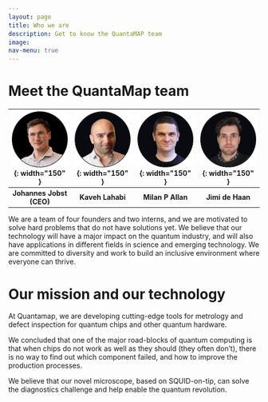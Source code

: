 ```yaml
---
layout: page
title: Who we are
description: Get to know the QuantaMAP team
image: 
nav-menu: true
---
```


# Meet the QuantaMap team

|![Johannes Jobst (CEO)](/assets/images/Johannes-Jobst.png){: width="150" }| ![Kaveh Lahabi](/assets/images/Kaveh-Lahabi.png){: width="150" }| ![Milan P Allan](/assets/images/Milan-Allan.png){: width="150" }| ![Jimi de Haan](/assets/images/Jimi-de-Haan.png){: width="150" }|
|:-:|:-:|:-:|:-:|
|**Johannes Jobst (CEO)**| **Kaveh Lahabi** | **Milan P Allan** | **Jimi de Haan**|


We are a team of four founders and two interns, and we are motivated to solve hard problems that do not have solutions yet. We believe that our technology will have a major impact on the quantum industry, and will also have applications in different fields in science and emerging technology. We are committed to diversity and work to build an inclusive environment where everyone can thrive.

# Our mission and our technology

At Quantamap, we are developing cutting-edge tools for metrology and defect inspection for quantum chips and other quantum hardware.

We concluded that one of the major road-blocks of quantum computing is that when chips do not work as well as they should (they often don’t), there is no way to find out which component failed, and how to improve the production processes. 

We believe that our novel microscope, based on SQUID-on-tip, can solve the diagnostics challenge and help enable the quantum revolution.




